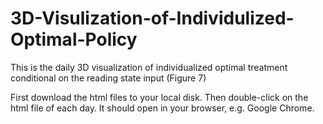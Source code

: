 # 3D-Visulization-of-Individulized-Optimal-Policy
This is the daily 3D visualization of individualized optimal treatment conditional on the reading state input (Figure 7)

First download the html files to your local disk.
Then double-click on the html file of each day. It should open in your browser, e.g. Google Chrome.

